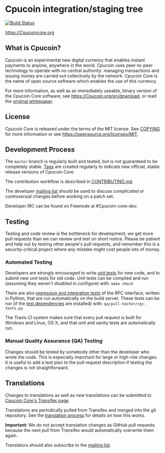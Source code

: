 Cpucoin integration/staging tree
=====================================

[![Build Status](https://travis-ci.org/Cpucoin/Cpucoin.svg?branch=master)](https://travis-ci.org/Cpucoin/Cpucoin)

https://Cpucoincore.org

What is Cpucoin?
----------------

Cpucoin is an experimental new digital currency that enables instant payments to
anyone, anywhere in the world. Cpucoin uses peer-to-peer technology to operate
with no central authority: managing transactions and issuing money are carried
out collectively by the network. Cpucoin Core is the name of open source
software which enables the use of this currency.

For more information, as well as an immediately useable, binary version of
the Cpucoin Core software, see https://Cpucoin.org/en/download, or read the
[original whitepaper](https://Cpucoincore.org/Cpucoin.pdf).

License
-------

Cpucoin Core is released under the terms of the MIT license. See [COPYING](COPYING) for more
information or see https://opensource.org/licenses/MIT.

Development Process
-------------------

The `master` branch is regularly built and tested, but is not guaranteed to be
completely stable. [Tags](https://github.com/Cpucoin/Cpucoin/tags) are created
regularly to indicate new official, stable release versions of Cpucoin Core.

The contribution workflow is described in [CONTRIBUTING.md](CONTRIBUTING.md).

The developer [mailing list](https://lists.linuxfoundation.org/mailman/listinfo/Cpucoin-dev)
should be used to discuss complicated or controversial changes before working
on a patch set.

Developer IRC can be found on Freenode at #Cpucoin-core-dev.

Testing
-------

Testing and code review is the bottleneck for development; we get more pull
requests than we can review and test on short notice. Please be patient and help out by testing
other people's pull requests, and remember this is a security-critical project where any mistake might cost people
lots of money.

### Automated Testing

Developers are strongly encouraged to write [unit tests](/doc/unit-tests.md) for new code, and to
submit new unit tests for old code. Unit tests can be compiled and run
(assuming they weren't disabled in configure) with: `make check`

There are also [regression and integration tests](/qa) of the RPC interface, written
in Python, that are run automatically on the build server.
These tests can be run (if the [test dependencies](/qa) are installed) with: `qa/pull-tester/rpc-tests.py`

The Travis CI system makes sure that every pull request is built for Windows
and Linux, OS X, and that unit and sanity tests are automatically run.

### Manual Quality Assurance (QA) Testing

Changes should be tested by somebody other than the developer who wrote the
code. This is especially important for large or high-risk changes. It is useful
to add a test plan to the pull request description if testing the changes is
not straightforward.

Translations
------------

Changes to translations as well as new translations can be submitted to
[Cpucoin Core's Transifex page](https://www.transifex.com/projects/p/Cpucoin/).

Translations are periodically pulled from Transifex and merged into the git repository. See the
[translation process](doc/translation_process.md) for details on how this works.

**Important**: We do not accept translation changes as GitHub pull requests because the next
pull from Transifex would automatically overwrite them again.

Translators should also subscribe to the [mailing list](https://groups.google.com/forum/#!forum/Cpucoin-translators).
